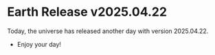 # Earth Release v2025.04.22
Today, the universe has released another day with version 2025.04.22.
- Enjoy your day!

